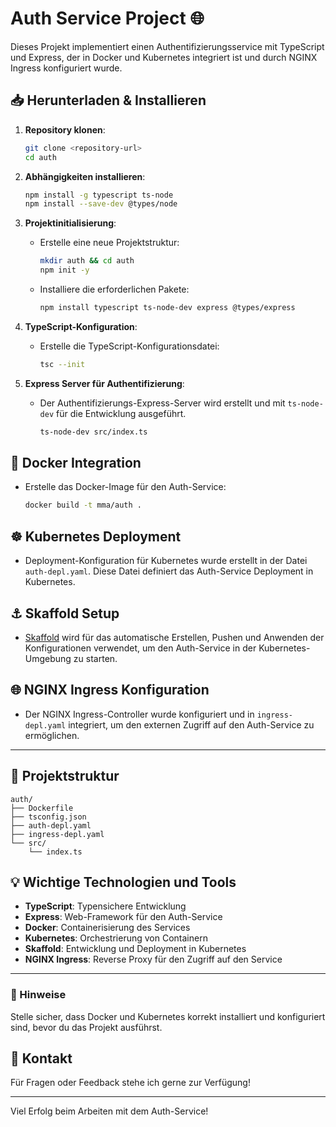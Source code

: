 # Auth Service Project 🌐

Dieses Projekt implementiert einen Authentifizierungsservice mit TypeScript und Express, der in Docker und Kubernetes integriert ist und durch NGINX Ingress konfiguriert wurde.

## 📥 Herunterladen & Installieren

1. **Repository klonen**:

   ```bash
   git clone <repository-url>
   cd auth
   ```

2. **Abhängigkeiten installieren**:

   ```bash
   npm install -g typescript ts-node
   npm install --save-dev @types/node
   ```

3. **Projektinitialisierung**:

   - Erstelle eine neue Projektstruktur:
     ```bash
     mkdir auth && cd auth
     npm init -y
     ```
   - Installiere die erforderlichen Pakete:
     ```bash
     npm install typescript ts-node-dev express @types/express
     ```

4. **TypeScript-Konfiguration**:

   - Erstelle die TypeScript-Konfigurationsdatei:
     ```bash
     tsc --init
     ```

5. **Express Server für Authentifizierung**:

   - Der Authentifizierungs-Express-Server wird erstellt und mit `ts-node-dev` für die Entwicklung ausgeführt.

     ```bash
     ts-node-dev src/index.ts
     ```

## 🐳 Docker Integration

- Erstelle das Docker-Image für den Auth-Service:

  ```bash
  docker build -t mma/auth .
  ```

## ☸️ Kubernetes Deployment

- Deployment-Konfiguration für Kubernetes wurde erstellt in der Datei `auth-depl.yaml`. Diese Datei definiert das Auth-Service Deployment in Kubernetes.

## ⚓ Skaffold Setup

- [Skaffold](https://skaffold.dev/) wird für das automatische Erstellen, Pushen und Anwenden der Konfigurationen verwendet, um den Auth-Service in der Kubernetes-Umgebung zu starten.

## 🌐 NGINX Ingress Konfiguration

- Der NGINX Ingress-Controller wurde konfiguriert und in `ingress-depl.yaml` integriert, um den externen Zugriff auf den Auth-Service zu ermöglichen.

---

## 📂 Projektstruktur

```plaintext
auth/
├── Dockerfile
├── tsconfig.json
├── auth-depl.yaml
├── ingress-depl.yaml
└── src/
    └── index.ts
```

## 💡 Wichtige Technologien und Tools

- **TypeScript**: Typensichere Entwicklung
- **Express**: Web-Framework für den Auth-Service
- **Docker**: Containerisierung des Services
- **Kubernetes**: Orchestrierung von Containern
- **Skaffold**: Entwicklung und Deployment in Kubernetes
- **NGINX Ingress**: Reverse Proxy für den Zugriff auf den Service

---

### 📝 Hinweise

Stelle sicher, dass Docker und Kubernetes korrekt installiert und konfiguriert sind, bevor du das Projekt ausführst.

## 📧 Kontakt

Für Fragen oder Feedback stehe ich gerne zur Verfügung!

---

Viel Erfolg beim Arbeiten mit dem Auth-Service!
